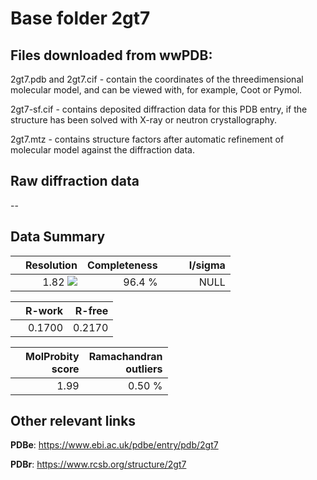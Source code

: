 # Base folder 2gt7

## Files downloaded from wwPDB:

2gt7.pdb and 2gt7.cif - contain the coordinates of the threedimensional molecular model, and can be viewed with, for example, Coot or Pymol.

2gt7-sf.cif - contains deposited diffraction data for this PDB entry, if the structure has been solved with X-ray or neutron crystallography.

2gt7.mtz - contains structure factors after automatic refinement of molecular model against the diffraction data.

## Raw diffraction data

--<br> 

## Data Summary
|   | Resolution | Completeness| I/sigma |
|---|-------------:|----------------:|--------------:|
|   |1.82 ![](https://github.com/thorn-lab/coronavirus_structural_task_force/blob/master/outreach/ang.svg)|96.4  %|<img width=50/>NULL |

|   | **R-work**| **R-free**   
|---|-------------:|----------------:|           
||0.1700|0.2170|

|   |**MolProbity<br>score**| **Ramachandran<br>outliers** 
|---|-------------:|----------------:|
||1.99|0.50 %|

## Other relevant links 
**PDBe**:  https://www.ebi.ac.uk/pdbe/entry/pdb/2gt7
 
**PDBr**: https://www.rcsb.org/structure/2gt7 

